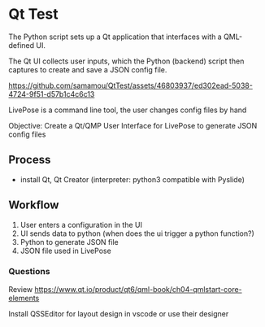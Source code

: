 # Qt Test

The Python script sets up a Qt application that interfaces with a QML-defined UI. 

The Qt UI collects user inputs, which the Python (backend) script then captures to create and save a JSON config file.

https://github.com/samamou/QtTest/assets/46803937/ed302ead-5038-4724-9f51-d57b1c4c6c13

LivePose is a command line tool, the user changes config files by hand

Objective: Create a Qt/QMP User Interface for LivePose to generate JSON config files 

## Process

- install Qt, Qt Creator (interpreter: python3 compatible with Pyslide)

## Workflow

1. User enters a configuration in the UI
2. UI sends data to python (when does the ui trigger a python function?)
3. Python to generate JSON file
4. JSON file used in LivePose


### Questions 

Review https://www.qt.io/product/qt6/qml-book/ch04-qmlstart-core-elements

Install QSSEditor for layout design in vscode or use their designer
